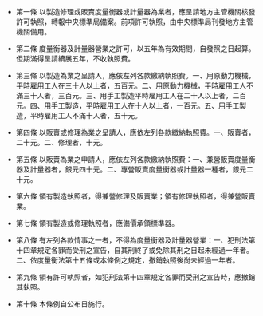 * 第一條 以製造修理或販賣度量衡器或計量器為業者，應呈請地方主管機關核發許可執照，轉報中央標準局備案。前項許可執照，由中央標準局刊發地方主管機關備用。

* 第二條 度量衡器及計量器營業之許可，以五年為有效期間，自發照之日起算。但期滿得呈請續展五年，不收執照費。

* 第三條 以製造為業之呈請人，應依左列各款繳納執照費。一、用原動力機械，平時雇用工人在三十人以上者，五百元。二、用原動力機械，平時雇用工人不滿三十人者，三百元。三、用手工製造平時雇用工人在二十人以上者，二百元。四、用手工製造，平時雇用工人在十人以上者，一百元。五、用手工製造，平時雇用工人不滿十人者，五十元。

* 第四條 以販賣或修理為業之呈請人，應依左列各款繳納執照費。一、販賣者，二十元。二、修理者，十元。

* 第五條 以販賣為業之申請人，應依左列各款繳納執照費：一、兼營販賣度量衡器及計量器者，銀元四十元。二、專營販賣度量衡器或計量器一種者，銀元二十元。

* 第六條 領有製造執照者，得兼營修理及販賣業；領有修理執照者，得兼營販賣業。

* 第七條 領有製造或修理執照者，應備價承領標準器。

* 第八條 有左列各款情事之一者，不得為度量衡器及計量器營業：一、犯刑法第十四章規定各罪而受刑之宣告，自其刑終了或免除其刑之日起未經過一年者。二、依度量衡法第十五條或本條例之規定，撤銷執照後尚未經過一年者。

* 第九條 領有許可執照者，如犯刑法第十四章規定各罪而受刑之宣告時，應撤銷其執照。

* 第十條 本條例自公布日施行。

